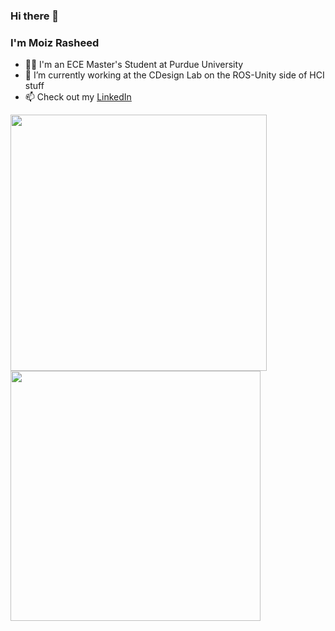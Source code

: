 ### Hi there 👋
### I'm Moiz Rasheed

- 🧑‍🎓 I'm an ECE Master's Student at Purdue University
- 🔭 I’m currently working at the CDesign Lab on the ROS-Unity side of HCI stuff 
- 📫 Check out my [LinkedIn](https://www.linkedin.com/in/msrasheed/)

<img src="https://github-readme-stats.vercel.app/api?username=msrasheed&show_icons=true" width="410"/>
<img src="https://github-readme-stats.vercel.app/api/top-langs/?username=msrasheed" width="400" />


<!--
**msrasheed/msrasheed** is a ✨ _special_ ✨ repository because its `README.md` (this file) appears on your GitHub profile.

Here are some ideas to get you started:

- 🔭 I’m currently working on ...
- 🌱 I’m currently learning ...
- 👯 I’m looking to collaborate on ...
- 🤔 I’m looking for help with ...
- 💬 Ask me about ...
- 📫 How to reach me: ...
- 😄 Pronouns: ...
- ⚡ Fun fact: ...
-->
